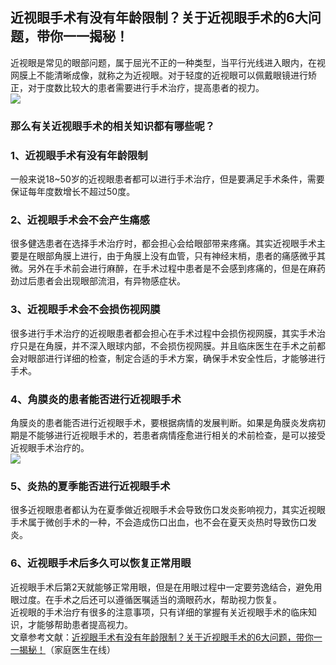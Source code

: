 ## 近视眼手术有没有年龄限制？关于近视眼手术的6大问题，带你一一揭秘！  
近视眼是常见的眼部问题，属于屈光不正的一种类型，当平行光线进入眼内，在视网膜上不能清晰成像，就称之为近视眼。对于轻度的近视眼可以佩戴眼镜进行矫正，对于度数比较大的患者需要进行手术治疗，提高患者的视力。  
![](http://cdncms.v-keep.cn/wp-content/uploads/2020/07/u35507928682776870278fm26gp0.jpg)  
### 那么有关近视眼手术的相关知识都有哪些呢？  
### 1、近视眼手术有没有年龄限制  
一般来说18~50岁的近视眼患者都可以进行手术治疗，但是要满足手术条件，需要保证每年度数增长不超过50度。  
### 2、近视眼手术会不会产生痛感  
很多健选患者在选择手术治疗时，都会担心会给眼部带来疼痛。其实近视眼手术主要是在眼部角膜上进行，由于角膜上没有血管，只有神经末梢，患者的痛感微乎其微。另外在手术前会进行麻醉，在手术过程中患者是不会感到疼痛的，但是在麻药劲过后患者会出现眼部流泪，有异物感症状。  
### 3、近视眼手术会不会损伤视网膜  
很多进行手术治疗的近视眼患者都会担心在手术过程中会损伤视网膜，其实手术治疗只是在角膜，并不深入眼球内部，不会损伤视网膜。并且临床医生在手术之前都会对眼部进行详细的检查，制定合适的手术方案，确保手术安全性后，才能够进行手术。  
### 4、角膜炎的患者能否进行近视眼手术  
角膜炎的患者能否进行近视眼手术，要根据病情的发展判断。如果是角膜炎发病初期是不能够进行近视眼手术的，若患者病情痊愈进行相关的术前检查，是可以接受近视眼手术治疗的。  
![](http://cdncms.v-keep.cn/wp-content/uploads/2020/07/u557332480576456697fm11gp0.jpg)  
### 5、炎热的夏季能否进行近视眼手术  
很多近视眼患者都认为在夏季做近视眼手术会导致伤口发炎影响视力，其实近视眼手术属于微创手术的一种，不会造成伤口出血，也不会在夏天炎热时导致伤口发炎。  
### 6、近视眼手术后多久可以恢复正常用眼  
近视眼手术后第2天就能够正常用眼，但是在用眼过程中一定要劳逸结合，避免用眼过度。在手术之后还可以遵循医嘱适当的滴眼药水，帮助视力恢复。  
近视眼的手术治疗有很多的注意事项，只有详细的掌握有关近视眼手术的临床知识，才能够帮助患者提高视力。  
文章参考文献：<a href="https://www.familydoctor.com.cn/eye/a/202007/2613915.html">近视眼手术有没有年龄限制？关于近视眼手术的6大问题，带你一一揭秘！</a>（家庭医生在线）  
<!--EndFragment-->  
